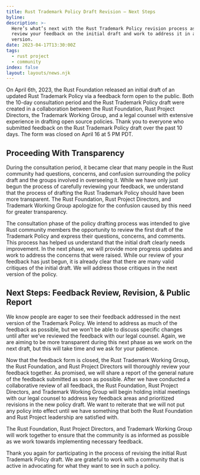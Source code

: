 ```yaml
---
title: Rust Trademark Policy Draft Revision – Next Steps
byline:
description: >-
  Here’s what’s next with the Rust Trademark Policy revision process as we
  review your feedback on the initial draft and work to address it in a new
  version.
date: 2023-04-17T13:30:00Z
tags:
  - rust project
  - community
index: false
layout: layouts/news.njk
---
```

On April 6th, 2023, the Rust Foundation released an initial draft of an updated Rust Trademark Policy via a feedback form open to the public. Both the 10-day consultation period and the Rust Trademark Policy draft were created in a collaboration between the Rust Foundation, Rust Project Directors, the Trademark Working Group, and a legal counsel with extensive experience in drafting open source policies. Thank you to everyone who submitted feedback on the Rust Trademark Policy draft over the past 10 days. The form was closed on April 16 at 5 PM PDT.&nbsp;

## Proceeding With Transparency

During the consultation period, it became clear that many people in the Rust community had questions, concerns, and confusion surrounding the policy draft and the groups involved in overseeing it. While we have only just begun the process of carefully reviewing your feedback, we understand that the process of drafting the Rust Trademark Policy should have been more transparent. The Rust Foundation, Rust Project Directors, and Trademark Working Group apologize for the confusion caused by this need for greater transparency.&nbsp;

The consultation phase of the policy drafting process was intended to give Rust community members the opportunity to review the first draft of the Trademark Policy and express their questions, concerns, and comments. This process has helped us understand that the initial draft clearly needs improvement. In the next phase, we will provide more progress updates and work to address the concerns that were raised. While our review of your feedback has just begun, it is already clear that there are many valid critiques of the initial draft. We will address those critiques in the next version of the policy.&nbsp;

## Next Steps: Feedback Review, Revision, & Public Report

We know people are eager to see their feedback addressed in the next version of the Trademark Policy. We intend to address as much of the feedback as possible, but we won’t be able to discuss specific changes until after we’ve reviewed the feedback with our legal counsel. Again, we are aiming to be more transparent during this next phase as we work on the next draft, but this will take time and we ask for your patience.&nbsp;

Now that the feedback form is closed, the Rust Trademark Working Group, the Rust Foundation, and Rust Project Directors will thoroughly review your feedback together. As promised, we will share a report of the general nature of the feedback submitted as soon as possible. After we have conducted a collaborative review of all feedback, the Rust Foundation, Rust Project Directors, and Trademark Working Group will begin holding initial meetings with our legal counsel to address key feedback areas and prioritized revisions in the new policy draft. We want to reiterate that we will not put any policy into effect until we have something that both the Rust Foundation and Rust Project leadership are satisfied with.

The Rust Foundation, Rust Project Directors, and Trademark Working Group will work together to ensure that the community is as informed as possible as we work towards implementing necessary feedback.&nbsp;

Thank you again for participating in the process of revising the initial Rust Trademark Policy draft. We are grateful to work with a community that is active in advocating for what they want to see in such a policy.